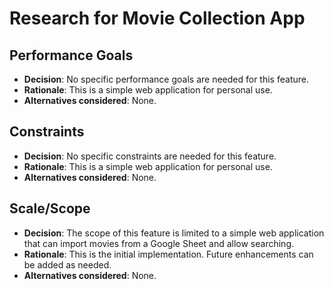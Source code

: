 # Research for Movie Collection App

## Performance Goals

- **Decision**: No specific performance goals are needed for this feature.
- **Rationale**: This is a simple web application for personal use.
- **Alternatives considered**: None.

## Constraints

- **Decision**: No specific constraints are needed for this feature.
- **Rationale**: This is a simple web application for personal use.
- **Alternatives considered**: None.

## Scale/Scope

- **Decision**: The scope of this feature is limited to a simple web application that can import movies from a Google Sheet and allow searching.
- **Rationale**: This is the initial implementation. Future enhancements can be added as needed.
- **Alternatives considered**: None.

